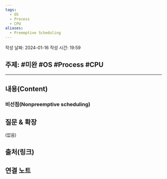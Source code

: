 ```yaml
---
tags:
  - OS
  - Process
  - CPU
aliases:
  - Preemptive Scheduling
---
```

작성 날짜: 2024-01-16
작성 시간: 19:59

## 주제: #미완 #OS #Process #CPU 

----
## 내용(Content)

### 비선점(Nonpreemptive scheduling)


## 질문 & 확장

(없음)

## 출처(링크)


## 연결 노트










